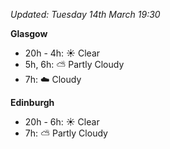 *Updated: Tuesday 14th March 19:30*

**Glasgow**

* 20h - 4h: :sunny: Clear
* 5h, 6h: :partly_sunny: Partly Cloudy
* 7h: :cloud: Cloudy

**Edinburgh**

* 20h - 6h: :sunny: Clear
* 7h: :partly_sunny: Partly Cloudy
